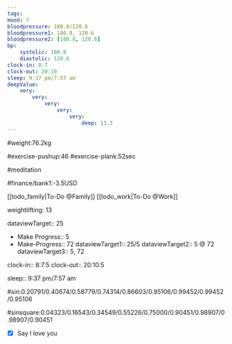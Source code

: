 ```yaml
---
tags: 
mood: 7
bloodpressure: 180.8/120.6
bloodpressure1: 180.8, 120.6
bloodpressure2: [180.8, 120.6]
bp:
    systolic: 180.8
    diastolic: 120.6
clock-in: 8:7
clock-out: 20:10
sleep: 9:37 pm/7:57 am
deepValue: 
    very: 
        very: 
            very: 
                very: 
                    very: 
                        deep: 13.3
---
```


#weight:76.2kg

#exercise-pushup:46
#exercise-plank:52sec

#meditation




#finance/bank1:-3.5USD

[[todo_family|To-Do @Family]]
[[todo_work|To-Do @Work]]


weightlifting: 13

dataviewTarget:: 25
- Make Progress:: 5
- Make-Progress:: 72
dataviewTarget1:: 25/5
dataviewTarget2:: 5 @ 72
dataviewTarget3:: 5, 72

clock-in:: 8:7:5
clock-out:: 20:10:5

sleep:: 9:37 pm/7:57 am

#sin:0.20791/0.40674/0.58779/0.74314/0.86603/0.95106/0.99452/0.99452/0.95106

#sinsquare:0.04323/0.16543/0.34549/0.55226/0.75000/0.90451/0.98907/0.98907/0.90451

- [x] Say I love you


